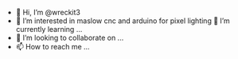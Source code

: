 - 👋 Hi, I’m @wreckit3
- 👀 I’m interested in maslow cnc and arduino for pixel lighting
🌱 I’m currently learning ...
- 💞️ I’m looking to collaborate on ...
- 📫 How to reach me ...

<!---
wreckit3/wreckit3 is a ✨ special ✨ repository because its `README.md` (this file) appears on your GitHub profile.
You can click the Preview link to take a look at your changes.
--->
